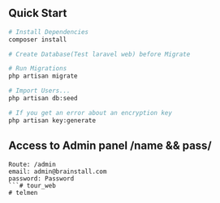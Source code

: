 ## Quick Start

```bash
# Install Dependencies
composer install

# Create Database(Test laravel web) before Migrate

# Run Migrations
php artisan migrate

# Import Users...
php artisan db:seed

# If you get an error about an encryption key
php artisan key:generate
```

## Access to Admin panel /name && pass/

```
Route: /admin
email: admin@brainstall.com
password: Password
```# tour_web
# telmen

